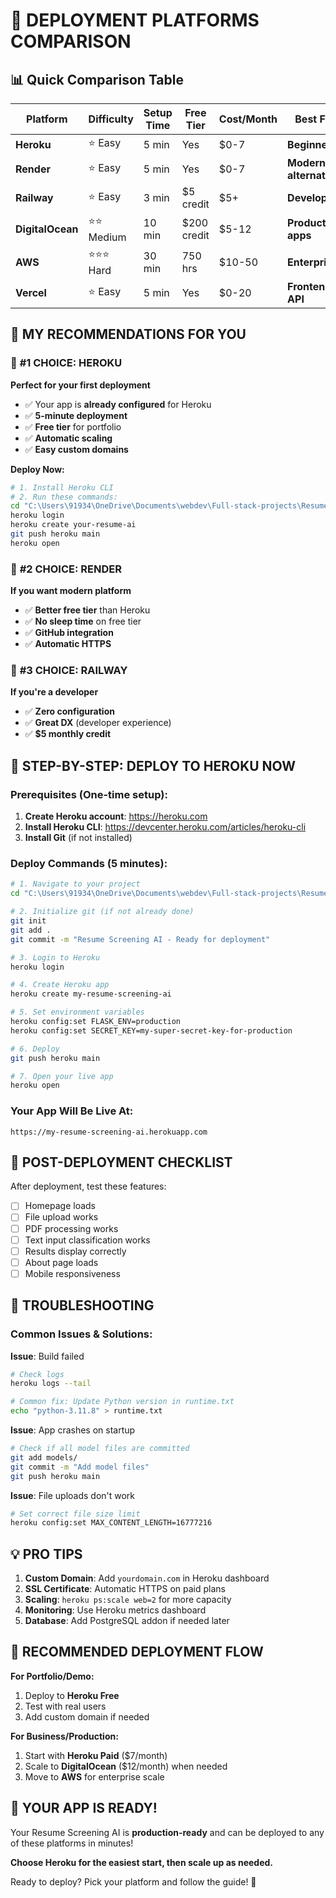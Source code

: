# 🚀 DEPLOYMENT PLATFORMS COMPARISON

## 📊 Quick Comparison Table

| Platform | Difficulty | Setup Time | Free Tier | Cost/Month | Best For |
|----------|------------|------------|-----------|------------|----------|
| **Heroku** | ⭐ Easy | 5 min | Yes | $0-7 | **Beginners** |
| **Render** | ⭐ Easy | 5 min | Yes | $0-7 | **Modern alternative** |
| **Railway** | ⭐ Easy | 3 min | $5 credit | $5+ | **Developers** |
| **DigitalOcean** | ⭐⭐ Medium | 10 min | $200 credit | $5-12 | **Production apps** |
| **AWS** | ⭐⭐⭐ Hard | 30 min | 750 hrs | $10-50 | **Enterprise** |
| **Vercel** | ⭐ Easy | 5 min | Yes | $0-20 | **Frontend + API** |

## 🎯 MY RECOMMENDATIONS FOR YOU

### 🥇 **#1 CHOICE: HEROKU**
**Perfect for your first deployment**
- ✅ Your app is **already configured** for Heroku
- ✅ **5-minute deployment**
- ✅ **Free tier** for portfolio
- ✅ **Automatic scaling**
- ✅ **Easy custom domains**

**Deploy Now:**
```bash
# 1. Install Heroku CLI
# 2. Run these commands:
cd "C:\Users\91934\OneDrive\Documents\webdev\Full-stack-projects\Resume-Screening"
heroku login
heroku create your-resume-ai
git push heroku main
heroku open
```

### 🥈 **#2 CHOICE: RENDER**
**If you want modern platform**
- ✅ **Better free tier** than Heroku
- ✅ **No sleep time** on free tier
- ✅ **GitHub integration**
- ✅ **Automatic HTTPS**

### 🥉 **#3 CHOICE: RAILWAY**
**If you're a developer**
- ✅ **Zero configuration**
- ✅ **Great DX** (developer experience)
- ✅ **$5 monthly credit**

## 🚀 STEP-BY-STEP: DEPLOY TO HEROKU NOW

### Prerequisites (One-time setup):
1. **Create Heroku account**: https://heroku.com
2. **Install Heroku CLI**: https://devcenter.heroku.com/articles/heroku-cli
3. **Install Git** (if not installed)

### Deploy Commands (5 minutes):
```bash
# 1. Navigate to your project
cd "C:\Users\91934\OneDrive\Documents\webdev\Full-stack-projects\Resume-Screening"

# 2. Initialize git (if not already done)
git init
git add .
git commit -m "Resume Screening AI - Ready for deployment"

# 3. Login to Heroku
heroku login

# 4. Create Heroku app
heroku create my-resume-screening-ai

# 5. Set environment variables
heroku config:set FLASK_ENV=production
heroku config:set SECRET_KEY=my-super-secret-key-for-production

# 6. Deploy
git push heroku main

# 7. Open your live app
heroku open
```

### Your App Will Be Live At:
`https://my-resume-screening-ai.herokuapp.com`

## 🎉 POST-DEPLOYMENT CHECKLIST

After deployment, test these features:
- [ ] Homepage loads
- [ ] File upload works
- [ ] PDF processing works
- [ ] Text input classification works
- [ ] Results display correctly
- [ ] About page loads
- [ ] Mobile responsiveness

## 🔧 TROUBLESHOOTING

### Common Issues & Solutions:

**Issue**: Build failed
```bash
# Check logs
heroku logs --tail

# Common fix: Update Python version in runtime.txt
echo "python-3.11.8" > runtime.txt
```

**Issue**: App crashes on startup
```bash
# Check if all model files are committed
git add models/
git commit -m "Add model files"
git push heroku main
```

**Issue**: File uploads don't work
```bash
# Set correct file size limit
heroku config:set MAX_CONTENT_LENGTH=16777216
```

## 💡 PRO TIPS

1. **Custom Domain**: Add `yourdomain.com` in Heroku dashboard
2. **SSL Certificate**: Automatic HTTPS on paid plans
3. **Scaling**: `heroku ps:scale web=2` for more capacity
4. **Monitoring**: Use Heroku metrics dashboard
5. **Database**: Add PostgreSQL addon if needed later

## 🎯 RECOMMENDED DEPLOYMENT FLOW

**For Portfolio/Demo:**
1. Deploy to **Heroku Free** 
2. Test with real users
3. Add custom domain if needed

**For Business/Production:**
1. Start with **Heroku Paid** ($7/month)
2. Scale to **DigitalOcean** ($12/month) when needed
3. Move to **AWS** for enterprise scale

## 🚀 YOUR APP IS READY!

Your Resume Screening AI is **production-ready** and can be deployed to any of these platforms in minutes!

**Choose Heroku for the easiest start, then scale up as needed.**

Ready to deploy? Pick your platform and follow the guide! 🎉
